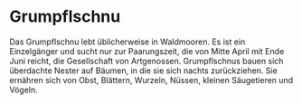 # Grumpflschnu
Das Grumpflschnu lebt üblicherweise in Waldmooren. Es ist ein Einzelgänger und sucht nur zur Paarungszeit, die von Mitte April mit Ende Juni reicht, die Gesellschaft von Artgenossen. Grumpflschnus bauen sich überdachte Nester auf Bäumen, in die sie sich nachts zurückziehen. Sie ernähren sich von Obst, Blättern, Wurzeln, Nüssen, kleinen Säugetieren und Vögeln.
